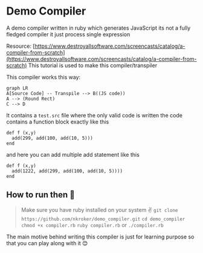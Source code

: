 # Demo Compiler
A demo compiler written in ruby which generates JavaScript its not a fully fledged compiler it just process single expression

Resource: [https://www.destroyallsoftware.com/screencasts/catalog/a-compiler-from-scratch](https://www.destroyallsoftware.com/screencasts/catalog/a-compiler-from-scratch)
This tutorial is used to make this compiler/transpiler

This compiler works this way:

```mermaid
graph LR
A[Source Code] -- Transpile --> B((JS code))
A --> (Round Rect)
C --> D
```
It contains a `test.src` file where the only valid code is written
the code contains a function block exactly like this

```
def f (x,y)
  add(299, add(100, add(10, 5)))
end
```
and here you can add multiple add statement like this

```
def f (x,y)
  add(1222, add(299, add(100, add(10, 5))))
end
```

## How to run then 🤔

> Make sure you have ruby installed on your system ✌️
> `git clone https://github.com/nkroker/demo_compiler.git`
> `cd demo_compiler`
> `chmod +x compiler.rb`
> `ruby compiler.rb` or `./compiler.rb`

The main motive behind writing this compiler is just for learning purpose so that you can play along with it 😊
